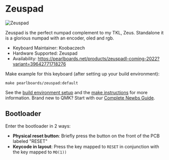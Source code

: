 # Zeuspad

![Zeuspad](https://i.imgur.com/F657DWwh.png)

Zeuspad is the perfect numpad complement to my TKL, Zeus. Standalone it is a glorious numpad with an encoder, oled and rgb.

* Keyboard Maintainer: Koobaczech
* Hardware Supported: Zeuspad
* Availability: https://pearlboards.net/products/zeuspadl-coming-2022?variant=39642771718276

Make example for this keyboard (after setting up your build environment):

    make pearlboards/zeuspad:default

See the [build environment setup](https://docs.qmk.fm/#/getting_started_build_tools) and the [make instructions](https://docs.qmk.fm/#/getting_started_make_guide) for more information. Brand new to QMK? Start with our [Complete Newbs Guide](https://docs.qmk.fm/#/newbs).

## Bootloader

Enter the bootloader in 2 ways:

* **Physical reset button**: Briefly press the button on the front of the PCB labeled "RESET"
* **Keycode in layout**: Press the key mapped to `RESET` in conjunction with the key mapped to `MO(1))` 
